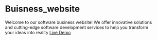 # Buisness_website
Welcome to our software business website! We offer innovative solutions and cutting-edge software development services to help you transform your ideas into reality
[Live Demo](https://)

